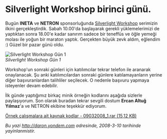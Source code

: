# Silverlight Workshop birinci günü. 

Bugün **INETA** ve **NETRON** sponsorluğunda [Silverlight
Workshop](http://daron.yondem.com/tr/post/e52a84f7-3c2c-4ae5-8fd1-2b998eb25378)
serimizin ilkini gerçekleştirdik. Sabah 10.00'da başlayarak gerekli
yüklemelerimizi de yaptıktan sonra 18.00'e kadar sanırım sadece bir
teneffüs ve öğle yemeği molası ile yoğun bir maraton yaptık. Gerçekten
büyük zevk aldım, eğlendim :) Güzel bir pazar günü oldu.

![Silverlight Workshop Gün
1](../media/Silverlight_Workshop_birinci_gunu/09032008_2.jpg)\
*Silverlight Workshop Gün 1*

Workshop'un sonraki günleri için katılımcılar tekrar telefon ile
aranarak onaylanacak. Şu anki katılımcılardan sonraki günlere
katılamayanların yerine diğer başvuranlardan talihliler seçilecek. O
nedenle başvuru yapmaya isteyenler devam edebilir.

İlk günde yaptığımız birkaç minik örneğin kodlarını aşağıda sizlerle
paylaşıyorum. Son olarak buradan tekrar sevgili dostum **Ercan Altuğ
Yılmaz**'a ve NETRON ekibine teşekkür ediyorum.

[Örnek çalışmalara ait kaynak kodlar - 09032008\_1.rar (15,12
KB)](../media/Silverlight_Workshop_birinci_gunu/09032008_1.rar)


*Bu yazi http://daron.yondem.com adresinde, 2008-3-10 tarihinde yayinlanmistir.*
